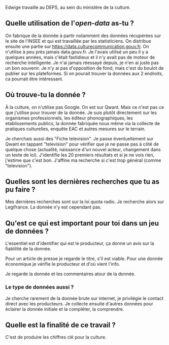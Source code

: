 Edwige travaille au DEPS, au sein du ministère de la culture.


## Quelle utilisation de l'_open-data_ as-tu ?

On fabrique de la donnée à partir notamment des données récupérées sur le site de l'INSEE et qui est travaillée par les statisticiens. On distribue ensuite une partie sur https://data.culturecommunication.gouv.fr.
On n'utilise à peu près jamais data.gouv.fr. Je l'avais utilisé un peu il y a quelques années, mais c'était fastidieux et il n'y avait pas de moteur de recherche intelligente. Je n'ai jamais réessayé depuis, je n'en ai juste pas un bon souvenir.
Je n'y ai pas d'opposition de fond, mais c'est du boulot de publier sur les plateformes.
Si on pourait trouver la données aux 2 endroits, ca pourrait être intéressant.


## Où trouve-tu la donnée ?

À la culture, on n'utilise pas Google. On est sur Qwant.
Mais ce n'est pas ce que j'utilise pour trouver de la donnée. Je suis plutôt directement sur les organismes professionnels, les éditeur phonographiques, les etablissements publics, la donnée fabriquée nous même via la collecte de pratiques culturelles, enquête EAC et autres mesures sur le terrain.

Je cherchais aussi des "Fiche television". Je passe éventuellement sur Qwant en tappant "television" pour vérifier que je ne passe pas à côté de quelque chose (actualité, naissance d'un nouvel acteur, changement dans un texte de loi). J'identifie les 20 premiers résultats et si je ne vois rien, j'estime que c'est bon.
J'affine ma recherche si c'est trop général (comme "television").


## Quelles sont les dernières recherches que tu as pu faire ?

Mes dernières recherches sont sur la loi quota radio. Je recherche alors sur Legifrance. La donnée n'y est cependant pas.


## Qu'est ce qui est important pour toi dans un jeu de données ?

L'essentiel est d'identifier qui est le producteur, ça donne un avis sur la fiablilité de la donnée.

Pour un article de presse je regarde le titre, s'il est viable.
Pour une donnée économique je vérifie le producteur et d'où vient l'info.

Je regarde la donnée et les commentaires atour de la donnée.


### Le type de données aussi ?

Je cherche rarement de la donnée brute sur internet, je privilégie le contact direct avec les producteurs.
Je collecte ensuite d'autres données pour éclairer la donnée initiale et la compléter, la comprendre.


## Quelle est la finalité de ce travail ?

C'est de produire les chiffres clé pour la culture.
